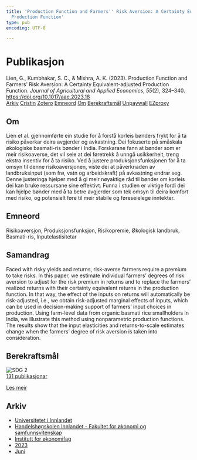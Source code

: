 ```yaml
---
title: 'Production Function and Farmers'' Risk Aversion: A Certainty Equivalent-adjusted
  Production Function'
type: pub
encoding: UTF-8

---
```

<h1>Publikasjon</h1>
<article id="csl-bib-container-7C3WAA9E" class="csl-bib-container">
  <div class="csl-bib-body"> <div class="csl-entry">Lien, G., Kumbhakar, S. C., &#38; Mishra, A. K. (2023). Production Function and Farmers’ Risk Aversion: A Certainty Equivalent-adjusted Production Function. <i>Journal of Agricultural and Applied Economics</i>, <i>55</i>(2), 324–340. <a href="https://doi.org/10.1017/aae.2023.18">https://doi.org/10.1017/aae.2023.18</a></div> </div>
  <div class="csl-bib-buttons">
    <a href="#taxonomy-article-7C3WAA9E" alt="archive" class="csl-bib-button">Arkiv</a>
    <a href="https://app.cristin.no/results/show.jsf?id=2159760" alt="Cristin" class="csl-bib-button">Cristin</a>
    <a href="http://zotero.org/groups/5881554/items/7C3WAA9E" alt="Zotero" class="csl-bib-button">Zotero</a>
    <a href="#keywords-article-7C3WAA9E" alt="keywords" class="csl-bib-button">Emneord</a>
    <a href="#about-article-7C3WAA9E" alt="about_pub" class="csl-bib-button">Om</a>
    <a href="#sdg-article-7C3WAA9E" alt="sdg" class="csl-bib-button">Berekraftsmål</a>
    <a href="https://www.cambridge.org/core/services/aop-cambridge-core/content/view/94346B5FF32A52BCBDFC29645331DD38/S1074070823000184a.pdf/div-class-title-production-function-and-farmers-risk-aversion-a-certainty-equivalent-adjusted-production-function-div.pdf" alt="Unpaywall" class="csl-bib-button">Unpaywall</a>
    <a href="https://www.cambridge.org/core/services/aop-cambridge-core/content/view/94346B5FF32A52BCBDFC29645331DD38/S1074070823000184a.pdf/div-class-title-production-function-and-farmers-risk-aversion-a-certainty-equivalent-adjusted-production-function-div.pdf" alt="EZproxy" class="csl-bib-button">EZproxy</a>
  </div>
  <div id="csl-bib-meta-container-7C3WAA9E"></div>
</article>
<div id="csl-bib-meta-7C3WAA9E" class="csl-bib-meta">
  <article id="about-article-7C3WAA9E" class="about_pub-article">
    <h1>Om</h1>
    Lien et al. gjennomførte ein studie for å forstå korleis bønders frykt for å ta risiko påverkar deira avgjerder og avkastning. Dei fokuserte på småskala økologiske basmati-ris bønder i India. Forskarane fann at bønder som er meir risikoaverse, det vil seie at dei føretrekk å unngå usikkerheit, treng ekstra insentiv for å ta risiko. Ved å justere produksjonsfunksjonen for å ta omsyn til denne risikoaversjonen, viste dei at påverknaden av landbruksinput (som frø, vatn og arbeidskraft) på avkastning endrar seg. Denne justeringa hjelper med å gi meir nøyaktige råd til bønder om korleis dei kan bruke ressursane sine effektivt. Funna i studien er viktige fordi dei kan hjelpe bønder med å ta betre avgjerder som tek omsyn til deira komfort med risiko, og potensielt føre til meir stabile og føreseielege inntekter.
  </article>
  <article id="keywords-article-7C3WAA9E" class="keywords-article">
    <h1>Emneord</h1>
    Risikoaversjon, Produksjonsfunksjon, Risikopremie, Økologisk landbruk, Basmati-ris, Inputelastisitetar
  </article>
  <article id="abstract-article-7C3WAA9E" class="abstract-article">
    <h1>Samandrag</h1>
    Faced with risky yields and returns, risk-averse farmers require a premium to take risks. In this paper, we estimate individual farmers’ degrees of risk aversion to adjust for the risk premium in returns and to replace the farmers’ realized returns with their certainty equivalent returns in the production function. In that way, the effect of the inputs on returns will automatically be risk-adjusted, i.e., we obtain risk-adjusted marginal effects of inputs, which can be used in decision-making support of farmers’ input choices in production. Using farm-level data from organic basmati rice smallholders in India, we illustrate this method using nonparametric production functions. The results show that the input elasticities and returns-to-scale estimates change when the farmers’ degree of risk aversion is taken into consideration.
  </article>
  <article id="sdg-article-7C3WAA9E" class="sdg-article">
    <h1>Berekraftsmål</h1>
    <div class="sdg-container"><div id="sdg2" class="sdg">
        <img src="{{< params subfolder >}}images/sdg/sdg02_nn.png" class="image" alt="SDG 2">
        <div class="sdg-overlay">
          <a href="{{< params subfolder >}}nn/archive/?sdg=2#archive" class="sdg-publication-count"><span>131</span> publikasjonar</a>
          <p><a href="https://fn.no/om-fn/fns-baerekraftsmaal/utrydde-sult?lang=nno-NO" class="sdg-read-more">Les meir</a></p>
        </div>
      </div></div>
  </article>
  <article id="taxonomy-article-7C3WAA9E" class="taxonomy-article">
    <h1>Arkiv</h1>
    <ul>
      <li><a href="{{< params subfolder >}}nn/archive/?key=3DCRN523">Universitetet i Innlandet</a></li>
      <li><a href="{{< params subfolder >}}nn/archive/?key=DU8Q9LN9">Handelshøgskolen Innlandet - Fakultet for økonomi og samfunnsvitenskap</a></li>
      <li><a href="{{< params subfolder >}}nn/archive/?key=3IQA89I8">Institutt for økonomifag</a></li>
      <li><a href="{{< params subfolder >}}nn/archive/?key=RD9NIUZB">2023</a></li>
      <li><a href="{{< params subfolder >}}nn/archive/?key=H89YRJF9">Juni</a></li>
    </ul>
  </article>
</div>
